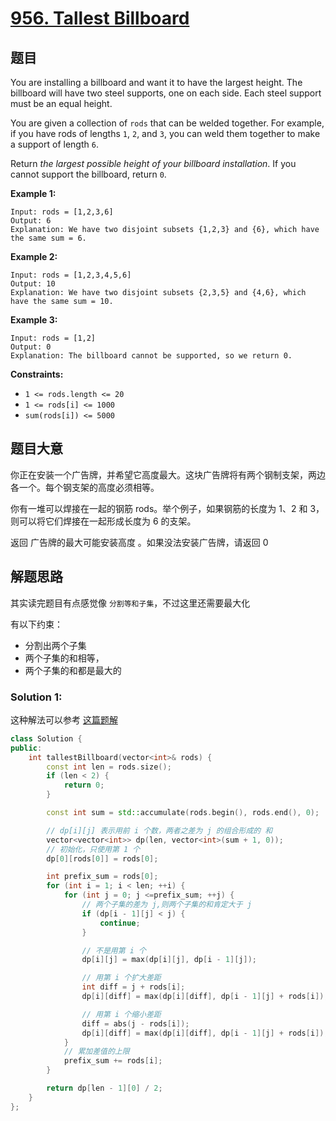 # [956. Tallest Billboard](https://leetcode-cn.com/problems/tallest-billboard/)

## 题目

You are installing a billboard and want it to have the largest height. The billboard will have two steel supports, one on each side. Each steel support must be an equal height.

You are given a collection of `rods` that can be welded together. For example, if you have rods of lengths `1`, `2`, and `3`, you can weld them together to make a support of length `6`.

Return *the largest possible height of your billboard installation*. If you cannot support the billboard, return `0`.

 

**Example 1:**

```
Input: rods = [1,2,3,6]
Output: 6
Explanation: We have two disjoint subsets {1,2,3} and {6}, which have the same sum = 6.
```

**Example 2:**

```
Input: rods = [1,2,3,4,5,6]
Output: 10
Explanation: We have two disjoint subsets {2,3,5} and {4,6}, which have the same sum = 10.
```

**Example 3:**

```
Input: rods = [1,2]
Output: 0
Explanation: The billboard cannot be supported, so we return 0.
```

 

**Constraints:**

- `1 <= rods.length <= 20`
- `1 <= rods[i] <= 1000`
- `sum(rods[i]) <= 5000`

## 题目大意

你正在安装一个广告牌，并希望它高度最大。这块广告牌将有两个钢制支架，两边各一个。每个钢支架的高度必须相等。

你有一堆可以焊接在一起的钢筋 rods。举个例子，如果钢筋的长度为 1、2 和 3，则可以将它们焊接在一起形成长度为 6 的支架。

返回 广告牌的最大可能安装高度 。如果没法安装广告牌，请返回 0 

## 解题思路

其实读完题目有点感觉像 `分割等和子集`，不过这里还需要最大化

有以下约束：


- 分割出两个子集
- 两个子集的和相等，
- 两个子集的和都是最大的

### Solution 1:

这种解法可以参考 [这篇题解](https://leetcode-cn.com/problems/tallest-billboard/solution/dong-tai-gui-hua-ke-yi-kan-cheng-01bei-bao-de-bian/)

````c++
class Solution {
public:
    int tallestBillboard(vector<int>& rods) {
        const int len = rods.size();
        if (len < 2) {
            return 0;
        }

        const int sum = std::accumulate(rods.begin(), rods.end(), 0);

        // dp[i][j] 表示用前 i 个数，两者之差为 j 的组合形成的 和
        vector<vector<int>> dp(len, vector<int>(sum + 1, 0));
        // 初始化，只使用第 1 个
        dp[0][rods[0]] = rods[0];

        int prefix_sum = rods[0];
        for (int i = 1; i < len; ++i) {
            for (int j = 0; j <=prefix_sum; ++j) {
                // 两个子集的差为 j,则两个子集的和肯定大于 j
                if (dp[i - 1][j] < j) {
                    continue;
                }

                // 不是用第 i 个
                dp[i][j] = max(dp[i][j], dp[i - 1][j]);

                // 用第 i 个扩大差距
                int diff = j + rods[i];
                dp[i][diff] = max(dp[i][diff], dp[i - 1][j] + rods[i]);

                // 用第 i 个缩小差距
                diff = abs(j - rods[i]);
                dp[i][diff] = max(dp[i][diff], dp[i - 1][j] + rods[i]);
            }
            // 累加差值的上限
            prefix_sum += rods[i];
        }

        return dp[len - 1][0] / 2;
    }
};
````


